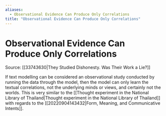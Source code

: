 ```yaml
---
aliases:
  - Observational Evidence Can Produce Only Correlations
title: "Observational Evidence Can Produce Only Correlations"
---
```


# Observational Evidence Can Produce Only Correlations

Source: [[33743630|They Studied Dishonesty. Was Their Work a Lie?]]

If text modelling can be considered an observational study conducted by running the data through the model, then the model can only learn the textual correlations, not the underlying minds or views, and certainly not the worlds. This is very similar to the [[Thought experiment in the National Library of Thailand|Thought experiment in the National Library of Thailand]] with regards to the [[20220904143432|Form, Meaning, and Communicative Intents]].